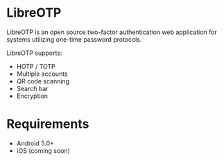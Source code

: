 # LibreOTP

LibreOTP is an open source two-factor authentication web application for systems utilizing one-time password protocols.

LibreOTP supports:

* HOTP / TOTP
* Multiple accounts
* QR code scanning
* Search bar
* Encryption

# Requirements
 - Android 5.0+
 - iOS (coming soon)
